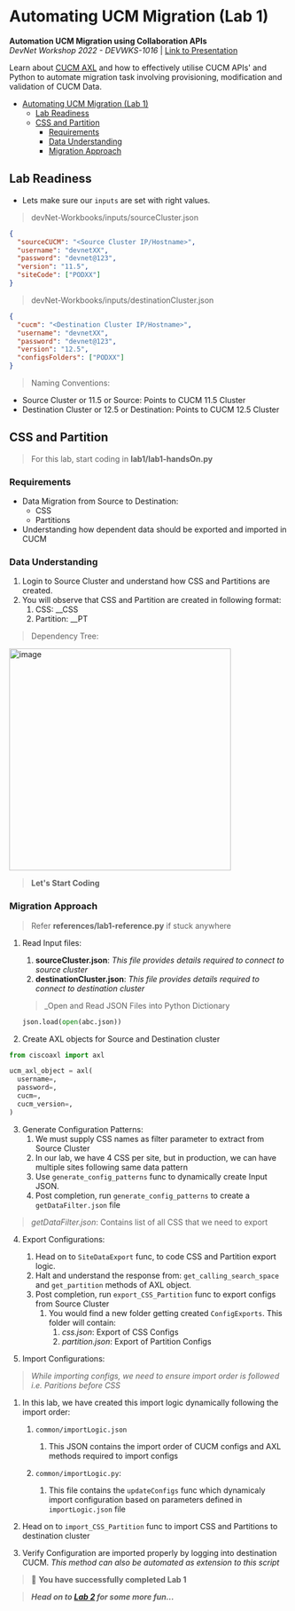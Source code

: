# Automating UCM Migration (Lab 1)
**Automation UCM Migration using Collaboration APIs**  
*DevNet Workshop 2022 - DEVWKS-1016* | [Link to Presentation](xxx.pptx) 

Learn about [CUCM AXL](https://developer.cisco.com/docs/axl-developer-guide/) and how to effectively utilise CUCM APIs' and Python to automate migration task involving provisioning, modification and validation of CUCM Data.



- [Automating UCM Migration (Lab 1)](#automating-ucm-migration-lab-1)
  - [Lab Readiness](#lab-readiness)
  - [CSS and Partition](#css-and-partition)
    - [Requirements](#requirements)
    - [Data Understanding](#data-understanding)
    - [Migration Approach](#migration-approach)


## Lab Readiness

- Lets make sure our `inputs` are set with right values.
 > devNet-Workbooks/inputs/sourceCluster.json
  ```json
  {
    "sourceCUCM": "<Source Cluster IP/Hostname>",
    "username": "devnetXX",
    "password": "devnet@123",
    "version": "11.5",
    "siteCode": ["PODXX"]
  }
  ```
  > devNet-Workbooks/inputs/destinationCluster.json
  ```json
  {
    "cucm": "<Destination Cluster IP/Hostname>",
    "username": "devnetXX",
    "password": "devnet@123",
    "version": "12.5",
    "configsFolders": ["PODXX"]
  }
  ```
  > Naming Conventions:
  - Source Cluster or 11.5 or Source: Points to CUCM 11.5 Cluster
  - Destination Cluster or 12.5 or Destination: Points to CUCM 12.5 Cluster

## CSS and Partition

> For this lab, start coding in **lab1/lab1-handsOn.py**

### Requirements

- Data Migration from Source to Destination:
  - CSS
  - Partitions
- Understanding how dependent data should be exported and imported in CUCM

### Data Understanding
1. Login to Source Cluster and understand how CSS and Partitions are created.
2. You will observe that CSS and Partition are created in following format:
   1. CSS: <siteCode>_<type>_CSS
   2. Partition: <siteCode>_<type>_PT

> Dependency Tree:
<img width="400" alt="image" src="https://user-images.githubusercontent.com/40081345/169704271-1393ef1d-c8be-430f-baa2-7a7ca8acde67.png">


> **Let's Start Coding**

### Migration Approach
> Refer **references/lab1-reference.py** if stuck anywhere

1. Read Input files:
   1. **sourceCluster.json**: _This file provides details required to connect to source cluster_ 
   2. **destinationCluster.json**: _This file provides details required to connect to destination cluster_

    > _Open and Read JSON Files into Python Dictionary
    ```python
    json.load(open(abc.json))
    ```

2. Create AXL objects for Source and Destination cluster
   
  ```python
  from ciscoaxl import axl

  ucm_axl_object = axl(
    username=,
    password=,
    cucm=,
    cucm_version=,
  )
  ```
3. Generate Configuration Patterns:
   1. We must supply CSS names as filter parameter to extract from Source Cluster
   2. In our lab, we have 4 CSS per site, but in production, we can have multiple sites following same data pattern
   3. Use `generate_config_patterns` func to dynamically create Input JSON. 
   4. Post completion, run `generate_config_patterns` to create a `getDataFilter.json` file

> _getDataFilter.json_: Contains list of all CSS that we need to export

4. Export Configurations:
   1. Head on to `SiteDataExport` func, to code CSS and Partition export logic. 
   2. Halt and understand the response from: `get_calling_search_space` and `get_partition` methods of AXL object.
   3. Post completion, run `export_CSS_Partition` func to export configs from Source Cluster
      1. You would find a new folder getting created `ConfigExports`. This folder will contain:
         1. *css.json*: Export of CSS Configs
         2. *partition.json*: Export of Partition Configs

5. Import Configurations:
  > _While importing configs, we need to ensure import order is followed i.e. Paritions before CSS_

   1. In this lab, we have created this import logic dynamically following the import order:
      1. `common/importLogic.json`
         1. This JSON contains the import order of CUCM configs and AXL methods required to import configs
   
      2. `common/importLogic.py`: 
         1. This file contains the `updateConfigs` func which dynamicaly import configuration based on parameters defined in `importLogic.json` file
   
   2. Head on to `import_CSS_Partition` func to import CSS and Partitions to destination cluster

6. Verify Configuration are imported properly by logging into destination CUCM. _This method can also be automated as extension to this script_


> 🥁 **You have successfully completed Lab 1**

> **_Head on to [Lab 2](link.com) for some more fun..._**